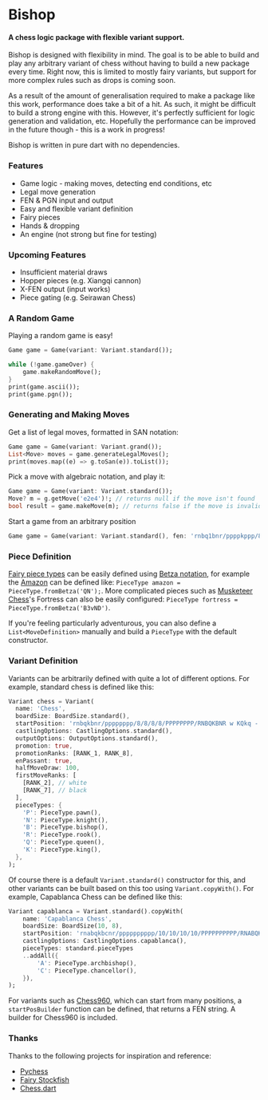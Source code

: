 # Bishop
#### A chess logic package with flexible variant support.

Bishop is designed with flexibility in mind. The goal is to be able to build and play any arbitrary variant of chess without having to build a new package every time. Right now, this is limited to mostly fairy variants, but support for more complex rules such as drops is coming soon.

As a result of the amount of generalisation required to make a package like this work, performance does take a bit of a hit. As such, it might be difficult to build a strong engine with this. However, it's perfectly sufficient for logic generation and validation, etc. Hopefully the performance can be improved in the future though - this is a work in progress!

Bishop is written in pure dart with no dependencies.

### Features 
* Game logic - making moves, detecting end conditions, etc
* Legal move generation
* FEN & PGN input and output
* Easy and flexible variant definition
* Fairy pieces
* Hands & dropping
* An engine (not strong but fine for testing)

### Upcoming Features
* Insufficient material draws
* Hopper pieces (e.g. Xiangqi cannon)
* X-FEN output (input works)
* Piece gating (e.g. Seirawan Chess)

### A Random Game
Playing a random game is easy!
```dart
Game game = Game(variant: Variant.standard());

while (!game.gameOver) {
    game.makeRandomMove();
}
print(game.ascii());
print(game.pgn());
```

### Generating and Making Moves
Get a list of legal moves, formatted in SAN notation:
```dart
Game game = Game(variant: Variant.grand());
List<Move> moves = game.generateLegalMoves();
print(moves.map((e) => g.toSan(e)).toList());
```

Pick a move with algebraic notation, and play it:
```dart
Game game = Game(variant: Variant.standard());
Move? m = g.getMove('e2e4')!; // returns null if the move isn't found
bool result = game.makeMove(m); // returns false if the move is invalid
```

Start a game from an arbitrary position
```dart
Game game = Game(variant: Variant.standard(), fen: 'rnbq1bnr/ppppkppp/8/4p3/4P3/8/PPPPKPPP/RNBQ1BNR w - - 2 3');
```

### Piece Definition
[Fairy piece types](https://en.wikipedia.org/wiki/Fairy_chess_piece) can be easily defined using [Betza notation](https://www.gnu.org/software/xboard/Betza.html), for example the [Amazon](https://en.wikipedia.org/wiki/Amazon_%28chess%29) can be defined like: `PieceType amazon = PieceType.fromBetza('QN');`. More complicated pieces such as [Musketeer Chess](https://musketeerchess.net/games/musketeer/rules/rules-short.php)'s Fortress can also be easily configured: `PieceType fortress = PieceType.fromBetza('B3vND')`.

If you're feeling particularly adventurous, you can also define a `List<MoveDefinition>` manually and build a `PieceType` with the default constructor.

### Variant Definition
Variants can be arbitrarily defined with quite a lot of different options. For example, standard chess is defined like this:
```dart
Variant chess = Variant(
  name: 'Chess',
  boardSize: BoardSize.standard(),
  startPosition: 'rnbqkbnr/pppppppp/8/8/8/8/PPPPPPPP/RNBQKBNR w KQkq - 0 1',
  castlingOptions: CastlingOptions.standard(),
  outputOptions: OutputOptions.standard(),
  promotion: true,
  promotionRanks: [RANK_1, RANK_8],
  enPassant: true,
  halfMoveDraw: 100,
  firstMoveRanks: [
    [RANK_2], // white
    [RANK_7], // black
  ],
  pieceTypes: {
    'P': PieceType.pawn(),
    'N': PieceType.knight(),
    'B': PieceType.bishop(),
    'R': PieceType.rook(),
    'Q': PieceType.queen(),
    'K': PieceType.king(),
  },
);
```
Of course there is a default `Variant.standard()` constructor for this, and other variants can be built based on this too using `Variant.copyWith()`. For example, Capablanca Chess can be defined like this:
```dart
Variant capablanca = Variant.standard().copyWith(
    name: 'Capablanca Chess',
    boardSize: BoardSize(10, 8),
    startPosition: 'rnabqkbcnr/pppppppppp/10/10/10/10/PPPPPPPPPP/RNABQKBCNR w KQkq - 0 1',
    castlingOptions: CastlingOptions.capablanca(),
    pieceTypes: standard.pieceTypes
    ..addAll({
        'A': PieceType.archbishop(),
        'C': PieceType.chancellor(),
    }),
);
```

For variants such as [Chess960](https://en.wikipedia.org/wiki/Fischer_random_chess), which can start from many positions, a `startPosBuilder` function can be defined, that returns a FEN string. A builder for Chess960 is included.

### Thanks

Thanks to the following projects for inspiration and reference:
- [Pychess](https://github.com/gbtami/pychess-variants)
- [Fairy Stockfish](https://github.com/ianfab/Fairy-Stockfish)
- [Chess.dart](https://pub.dev/packages/chess)